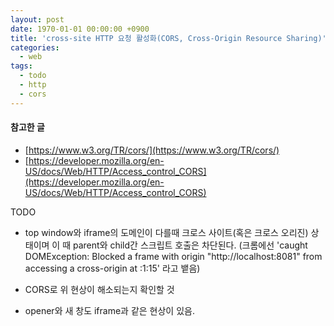 ```yaml
---
layout: post
date: 1970-01-01 00:00:00 +0900
title: 'cross-site HTTP 요청 활성화(CORS, Cross-Origin Resource Sharing)'
categories:
  - web
tags:
  - todo
  - http
  - cors
---
```


#### 참고한 글
- [https://www.w3.org/TR/cors/](https://www.w3.org/TR/cors/)
- [https://developer.mozilla.org/en-US/docs/Web/HTTP/Access_control_CORS](https://developer.mozilla.org/en-US/docs/Web/HTTP/Access_control_CORS)

TODO
- top window와 iframe의 도메인이 다를때 크로스 사이트(혹은 크로스 오리진) 상태이며 이 때 parent와 child간 스크립트 호출은 차단된다. (크롬에선 'caught DOMException: Blocked a frame with origin "http://localhost:8081" from accessing a cross-origin at <anonymous>:1:15' 라고 뱉음)

- CORS로 위 현상이 해소되는지 확인할 것

- opener와 새 창도 iframe과 같은 현상이 있음.

